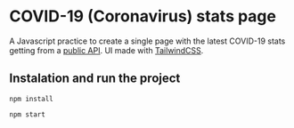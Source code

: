 # COVID-19 (Coronavirus) stats page
A Javascript practice to create a single page with the latest COVID-19 stats getting from a [public API](https://rapidapi.com/astsiatsko/api/coronavirus-monitor). UI made with [TailwindCSS](https://tailwindcss.com/).


## Instalation and run the project

```
npm install
```

```
npm start
```